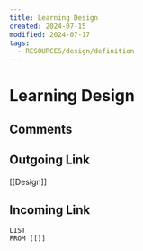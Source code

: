 ```yaml
---
title: Learning Design
created: 2024-07-15
modified: 2024-07-17
tags:
  - RESOURCES/design/definition
---
```

# Learning Design
## Comments

## Outgoing Link
[[Design]]
## Incoming Link
```dataview
LIST
FROM [[]]
```

